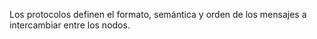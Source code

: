 
Los protocolos definen el formato, semántica y orden de los mensajes a  intercambiar entre los nodos.
